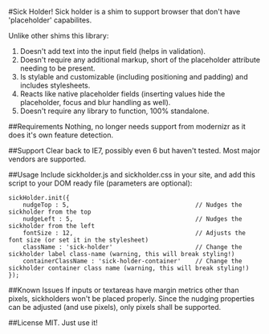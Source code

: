 #Sick Holder!
Sick holder is a shim to support browser that don't have 'placeholder' capabilites. 

Unlike other shims this library:

1. Doesn't add text into the input field (helps in validation).
2. Doesn't require any additional markup, short of the placeholder attribute needing to be present.
3. Is stylable and customizable (including positioning and padding) and includes stylesheets.
4. Reacts like native placeholder fields (inserting values hide the placeholder, focus and blur handling as well).
5. Doesn't require any library to function, 100% standalone.

##Requirements
Nothing, no longer needs support from modernizr as it does it's own feature detection.

##Support
Clear back to IE7, possibly even 6 but haven't tested. Most major vendors are supported.

##Usage
Include sickholder.js and sickholder.css in your site, and add this script to your DOM ready file (parameters are optional):

    sickHolder.init({
        nudgeTop : 5,                                   // Nudges the sickholder from the top
        nudgeLeft : 5,                                  // Nudges the sickholder from the left
        fontSize : 12,                                  // Adjusts the font size (or set it in the stylesheet)
        className : 'sick-holder'                       // Change the sickholder label class-name (warning, this will break styling!)
        containerClassName : 'sick-holder-container'    // Change the sickholder container class name (warning, this will break styling!)
    });

##Known Issues
If inputs or textareas have margin metrics other than pixels, sickholders won't be placed properly. Since the nudging properties can be adjusted (and use pixels), only pixels shall be supported.

##License
MIT. Just use it!
